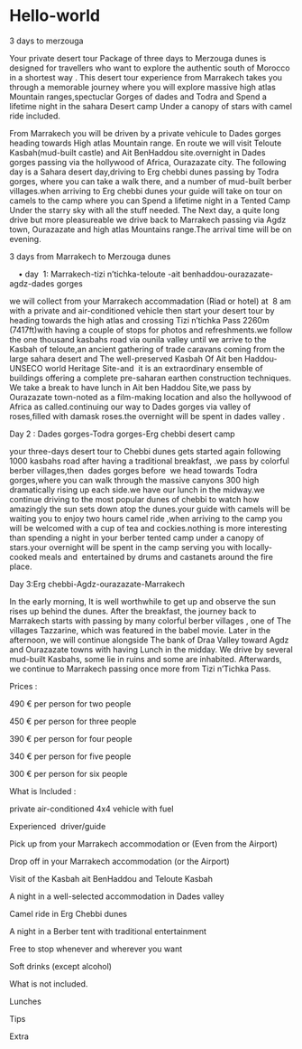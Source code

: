 # Hello-world

3 days to merzouga 

Your private desert tour Package of three days to Merzouga dunes is designed for travellers who want to explore the authentic south of Morocco in a shortest way . This desert tour experience from Marrakech takes you through a memorable journey where you will explore massive high atlas Mountain ranges,spectuclar Gorges of dades and Todra and Spend a lifetime night in the sahara Desert camp Under a canopy of stars with camel ride included.

From Marrakech you will be driven by a private vehicule to Dades gorges heading towards High atlas Mountain range. En route we will visit Teloute Kasbah(mud-built castle) and Ait BenHaddou site.overnight in Dades gorges passing via the hollywood of Africa, Ourazazate city. The following day is a Sahara desert day,driving to Erg chebbi dunes passing by Todra gorges, where you can take a walk there, and a number of mud-built berber villages.when arriving to Erg chebbi dunes your guide will take on tour on camels to the camp where you can Spend a lifetime night in a Tented Camp Under the starry sky with all the stuff needed. 
The Next day, a quite long drive but more pleasureable we drive back to Marrakech passing via Agdz town, Ourazazate and high atlas Mountains range.The arrival time will be on evening.

3 days from Marrakech to Merzouga dunes

    • day  1: Marrakech-tizi n’tichka-teloute -ait benhaddou-ourazazate-agdz-dades gorges

we will collect from your Marrakech accommadation (Riad or hotel) at  8 am with a private and air-conditioned vehicle then start your desert tour by heading towards the high atlas and crossing Tizi n’tichka Pass 2260m (7417ft)with having a couple of stops for photos and refreshments.we follow the one thousand kasbahs road via ounila valley until we arrive to the Kasbah of teloute,an ancient gathering of trade caravans coming from the large sahara desert and The well-preserved Kasbah Of Ait ben Haddou-UNSECO world Heritage Site-and  it is an extraordinary ensemble of buildings offering a complete pre-saharan earthen construction techniques.
We take a break to have lunch in Ait ben Haddou Site,we pass by Ourazazate town-noted as a film-making location and also the hollywood of Africa as called.continuing our way to Dades gorges via valley of roses,filled with damask roses.the overnight will be spent in dades valley .

Day 2 : Dades gorges-Todra gorges-Erg chebbi desert camp

your three-days desert tour to Chebbi dunes gets started again following 1000 kasbahs road after having a traditional breakfast, .we pass by colorful berber villages,then  dades gorges before  we head towards Todra gorges,where you can walk through the massive canyons 300 high dramatically rising up each side.we have our lunch in the midway.we continue driving to the most popular dunes of chebbi to watch how amazingly the sun sets down atop the dunes.your guide with camels will be waiting you to enjoy two hours camel ride ,when arriving to the camp you will be welcomed with a cup of tea and cockies.nothing is more interesting than spending a night in your berber tented camp under a canopy of stars.your overnight will be spent in the camp serving you with locally-cooked meals and  entertained by drums and castanets around the fire place.

Day 3:Erg chebbi-Agdz-ourazazate-Marrakech

In the early morning, It is well worthwhile to get up and observe the sun rises up behind the dunes. After the breakfast, the journey back to Marrakech starts with passing by many colorful berber villages , one of The villages Tazzarine, which was featured in the babel movie. Later in the afternoon, we will continue alongside The bank of Draa Valley toward Agdz and Ourazazate towns with having Lunch in the midday. We drive by several mud-built Kasbahs, some lie in ruins and some are inhabited. Afterwards, we continue to Marrakech passing once more from Tizi n’Tichka Pass. 


Prices :

490 € per person for two people 

450 € per person for three people 

390 € per person for four people 

340 € per person for five people 

300 € per person for six people 


What is Included :

private air-conditioned 4x4 vehicle with fuel 

Experienced  driver/guide 

Pick up from your Marrakech accommodation or (Even from the Airport) 

Drop off in your Marrakech accommodation (or the Airport) 

Visit of the Kasbah ait BenHaddou and Teloute Kasbah 

A night in a well-selected accommodation in Dades valley 

Camel ride in Erg Chebbi dunes 

A night in a Berber tent with traditional entertainment 

Free to stop whenever and wherever you want 

Soft drinks (except alcohol) 


What is not included. 

Lunches 

Tips 

Extra


